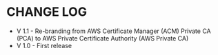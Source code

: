 # CHANGE LOG
* V 1.1 - Re-branding from AWS Certificate Manager (ACM) Private CA (PCA) to AWS Private Certificate Authority (AWS Private CA)
* V 1.0 - First release